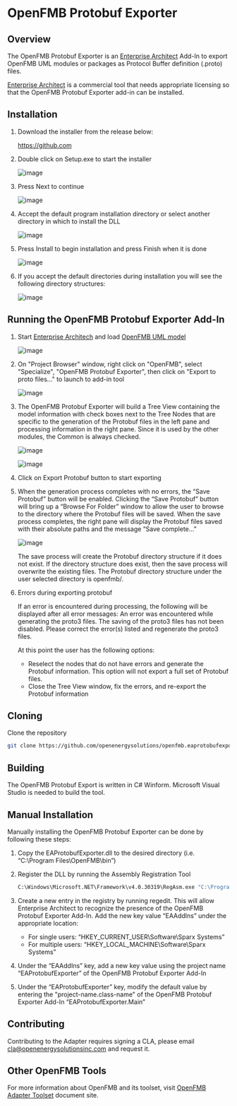 # OpenFMB Protobuf Exporter

## Overview

The OpenFMB Protobuf Exporter is an [Enterprise Architect](https://sparxsystems.com/) Add-In to export OpenFMB UML modules or packages as Protocol Buffer definition (.proto) files.

[Enterprise Architect](https://sparxsystems.com/) is a commercial tool that needs appropriate licensing so that the OpenFMB Protobuf Exporter add-in can be installed.

## Installation

1. Download the installer from the release below:

    https://github.com

2. Double click on Setup.exe to start the installer

    ![image](https://user-images.githubusercontent.com/43071770/154144736-8b2e03f6-8cbc-4ed9-b898-eb089890cd31.png)

3. Press Next to continue

    ![image](https://user-images.githubusercontent.com/43071770/154144951-d8662d99-ac49-4fe4-9d76-f7d614693f0d.png)

4. Accept the default program installation directory or select another directory in which to install the DLL

    ![image](https://user-images.githubusercontent.com/43071770/154145129-1f4bc9ed-aa13-4f44-9bfd-1c059e407598.png)

5. Press Install to begin installation and press Finish when it is done

    ![image](https://user-images.githubusercontent.com/43071770/154145486-7b87137c-c4c8-4985-ba8f-de77067f8957.png)


6. If you accept the default directories during installation you will see the following directory structures:

    ![image](https://user-images.githubusercontent.com/43071770/154145959-ac782b09-3129-4113-a900-65e52ed98840.png)

## Running the OpenFMB Protobuf Exporter Add-In

1. Start [Enterprise Architech](https://sparxsystems.com/) and load [OpenFMB UML model](https://gitlab.com/openfmb/pim/ops/-/blob/master/OpenFMB%20Operational%20Model%20(61850-CIM)%20(v2.0.0).eap)

    ![image](https://user-images.githubusercontent.com/43071770/154147105-4cd939b7-c508-46b0-a5fd-085b506ebb58.png)

2. On "Project Browser" window, right click on "OpenFMB", select "Specialize", "OpenFMB Protobuf Exporter", then click on "Export to proto files..." to launch to add-in tool

    ![image](https://user-images.githubusercontent.com/43071770/154147389-1c02048f-5bba-4357-89fc-a05838870679.png)

3. The OpenFMB Protobuf Exporter will build a Tree View containing the model information with check boxes next to the Tree Nodes that are specific to the generation of the Protobuf files in the left pane and processing information in the right pane. Since it is used by the other modules, the Common is always checked.

    ![image](https://user-images.githubusercontent.com/43071770/154147925-f3482a91-5103-4d0c-8e34-46c4c981c7ad.png)

    ![image](https://user-images.githubusercontent.com/43071770/154148027-246620b8-41bf-4499-b391-5d57dfb972e1.png)

4. Click on Export Protobuf button to start exporting

5. When the generation process completes with no errors, the “Save Protobuf” button will be enabled. Clicking the “Save Protobuf” button will bring up a “Browse For Folder” window to allow the user to browse to the directory where the Protobuf files will be saved. When the save process completes, the right pane will display the Protobuf files saved with their absolute paths and the message “Save complete…”

    ![image](https://user-images.githubusercontent.com/43071770/154149301-3034a786-a12c-49a7-80db-f2ec29414444.png)

    The save process will create the Protobuf directory structure if it does not exist. If the directory structure does exist, then the save process will overwrite the existing files. The Protobuf directory structure under the user selected directory is openfmb/<Protobuf Module Name>.

6. Errors during exporting protobuf

    If an error is encountered during processing, the following will be displayed after all error messages:
    An error was encountered while generating the proto3 files.
    The saving of the proto3 files has not been disabled.
    Please correct the error(s) listed and regenerate the proto3 files.

    At this point the user has the following options:
    - Reselect the nodes that do not have errors and generate the Protobuf information. This option will not export a full set of Protobuf files.
    - Close the Tree View window, fix the errors, and re-export the Protobuf information

## Cloning

Clone the repository 

```bash
git clone https://github.com/openenergysolutions/openfmb.eaprotobufexporter.git
```

## Building

The OpenFMB Protobuf Export is written in C# Winform.  Microsoft Visual Studio is needed to build the tool.

## Manual Installation

Manually installing the OpenFMB Protobuf Exporter can be done by following these steps:
1.	Copy the EAProtobufExporter.dll to the desired directory (i.e. “C:\Program Files\OpenFMB\bin”)

2.	Register the DLL by running the Assembly Registration Tool
    ```bash
    C:\Windows\Microsoft.NET\Framework\v4.0.30319\RegAsm.exe "C:\Program Files\OpenFMB\bin\EAProtobufExporter.dll" /codebase
    ```
3.	Create a new entry in the registry by running regedit. This will allow Enterprise Architect to recognize the presence of the OpenFMB Protobuf Exporter Add-In. Add the new key value “EAAddIns” under the appropriate location:
    - For single users: “HKEY_CURRENT_USER\Software\Sparx Systems”
    - For multiple users: “HKEY_LOCAL_MACHINE\Software\Sparx Systems”
    
4.	Under the “EAAddIns” key, add a new key value using the project name “EAProtobufExporter” of the OpenFMB Protobuf Exporter Add-In

5.	Under the “EAProtobufExporter” key, modify the default value by entering the "project-name.class-name" of the OpenFMB Protobuf Exporter Add-In “EAProtobufExporter.Main”

## Contributing

Contributing to the Adapter requires signing a CLA, please email cla@openenergysolutionsinc.com and
request it.

## Other OpenFMB Tools

For more information about OpenFMB and its toolset, visit [OpenFMB Adapter Toolset](https://openfmb.openenergysolutions.com/) document site.
